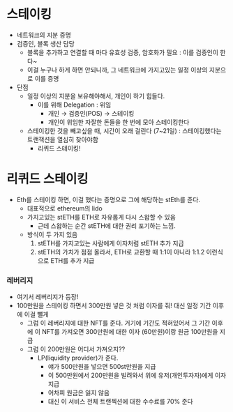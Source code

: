# 스테이킹

- 네트워크의 지분 증명
- 검증인, 블록 생산 담당
  - 블록을 추가하고 연결할 때 마다 유효성 검증, 암호화가 필요 : 이를 검증인이 한다~
  - 이걸 누구나 하게 하면 안되니까, 그 네트워크에 가지고있는 일정 이상의 지분으로 이를 증명
- 단점
  - 일정 이상의 지분을 보유해야해서, 개인이 하기 힘들다.
    - 이를 위해 Delegation : 위임
      - 개인 → 검증인(POS) → 스테이킹
      - 개인이 위임한 자잘한 돈들을 한 번에 모아 스테이킹한다
  - 스테이킹한 것을 빼고싶을 때, 시간이 오래 걸린다 (7~21일) : 스테이킹했다는 트랜잭션을 열심히 찾아야함
    - 리퀴드 스테이킹!

# 리퀴드 스테이킹

- Eth를 스테이킹 하면, 이걸 했다는 증명으로 그에 해당하는 stEth를 준다.
  - 대표적으로 ethereum의 lido
  - 가지고있는 stETH를 ETH로 자유롭게 다시 스왑할 수 있음
    - 근데 스왑하는 순간 stETH에 대한 권리 포기하는 느낌.
  - 방식이 두 가지 있음
    1. stETH를 가지고있는 사람에게 이자처럼 stETH 추가 지급
    2. stETH의 가치가 점점 올라서, ETH로 교환할 때 1:1이 아니라 1:1.2 이런식으로 ETH를 추가 지급

### 레버리지

- 여기서 레버리지가 등장!
- 100만원을 스테이킹 하면서 300만원 넣은 것 처럼 이자를 줘! 대신 일정 기간 이후에 이걸 뺄게
  - 그럼 이 레버리지에 대한 NFT를 준다.
    거기에 기간도 적혀있어서
    그 기간 이후에 이 NFT를 가져오면 300만원에 대한 이자 (60만원)이랑 원금 100만원을 지급
  - 그럼 이 200만원은 어디서 가져오지??
    - LP(liquidity provider)가 준다.
      - 얘가 500만원을 넣으면 500st만원을 지급
      - 이 500만원에서 200만원을 빌려와서 위에 유저(개인투자자)에게 이자 지급
      - 어차피 원금은 잃지 않음
      - 대신 이 서비스 전체 트랜젝션에 대한 수수료를 70% 준다
